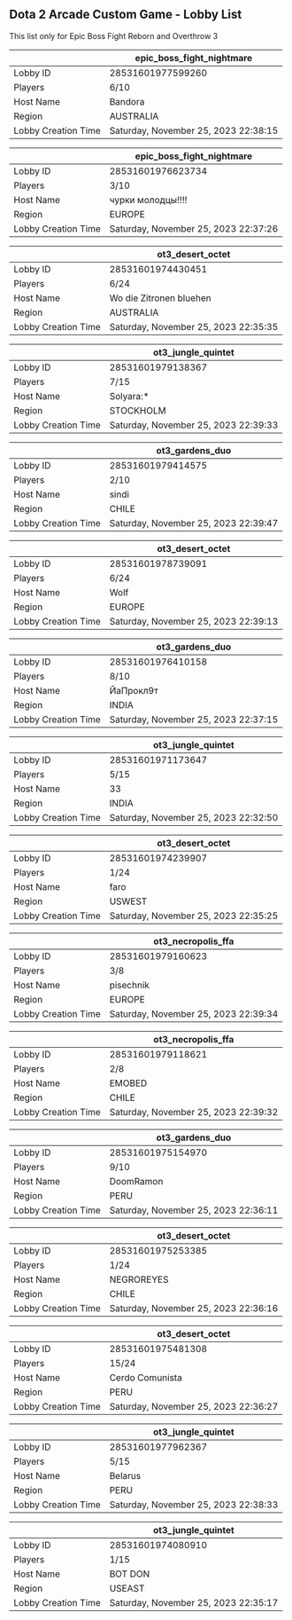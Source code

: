 ## Dota 2 Arcade Custom Game - Lobby List

This list only for Epic Boss Fight Reborn and Overthrow 3

|  | epic_boss_fight_nightmare |
| ------ | ------ |
| Lobby ID | 28531601977599260 |
| Players | 6/10 |
| Host Name | Bandora |
| Region | AUSTRALIA |
| Lobby Creation Time | Saturday, November 25, 2023 22:38:15 |


|  | epic_boss_fight_nightmare |
| ------ | ------ |
| Lobby ID | 28531601976623734 |
| Players | 3/10 |
| Host Name | чурки молодцы!!!! |
| Region | EUROPE |
| Lobby Creation Time | Saturday, November 25, 2023 22:37:26 |


|  | ot3_desert_octet |
| ------ | ------ |
| Lobby ID | 28531601974430451 |
| Players | 6/24 |
| Host Name | Wo die Zitronen bluehen |
| Region | AUSTRALIA |
| Lobby Creation Time | Saturday, November 25, 2023 22:35:35 |


|  | ot3_jungle_quintet |
| ------ | ------ |
| Lobby ID | 28531601979138367 |
| Players | 7/15 |
| Host Name | Solyara:* |
| Region | STOCKHOLM |
| Lobby Creation Time | Saturday, November 25, 2023 22:39:33 |


|  | ot3_gardens_duo |
| ------ | ------ |
| Lobby ID | 28531601979414575 |
| Players | 2/10 |
| Host Name | sindi |
| Region | CHILE |
| Lobby Creation Time | Saturday, November 25, 2023 22:39:47 |


|  | ot3_desert_octet |
| ------ | ------ |
| Lobby ID | 28531601978739091 |
| Players | 6/24 |
| Host Name | Wolf |
| Region | EUROPE |
| Lobby Creation Time | Saturday, November 25, 2023 22:39:13 |


|  | ot3_gardens_duo |
| ------ | ------ |
| Lobby ID | 28531601976410158 |
| Players | 8/10 |
| Host Name | ЙаПрокл9т |
| Region | INDIA |
| Lobby Creation Time | Saturday, November 25, 2023 22:37:15 |


|  | ot3_jungle_quintet |
| ------ | ------ |
| Lobby ID | 28531601971173647 |
| Players | 5/15 |
| Host Name | 33 |
| Region | INDIA |
| Lobby Creation Time | Saturday, November 25, 2023 22:32:50 |


|  | ot3_desert_octet |
| ------ | ------ |
| Lobby ID | 28531601974239907 |
| Players | 1/24 |
| Host Name | faro |
| Region | USWEST |
| Lobby Creation Time | Saturday, November 25, 2023 22:35:25 |


|  | ot3_necropolis_ffa |
| ------ | ------ |
| Lobby ID | 28531601979160623 |
| Players | 3/8 |
| Host Name | pisechnik |
| Region | EUROPE |
| Lobby Creation Time | Saturday, November 25, 2023 22:39:34 |


|  | ot3_necropolis_ffa |
| ------ | ------ |
| Lobby ID | 28531601979118621 |
| Players | 2/8 |
| Host Name | EMOBED |
| Region | CHILE |
| Lobby Creation Time | Saturday, November 25, 2023 22:39:32 |


|  | ot3_gardens_duo |
| ------ | ------ |
| Lobby ID | 28531601975154970 |
| Players | 9/10 |
| Host Name | DoomRamon |
| Region | PERU |
| Lobby Creation Time | Saturday, November 25, 2023 22:36:11 |


|  | ot3_desert_octet |
| ------ | ------ |
| Lobby ID | 28531601975253385 |
| Players | 1/24 |
| Host Name | NEGROREYES |
| Region | CHILE |
| Lobby Creation Time | Saturday, November 25, 2023 22:36:16 |


|  | ot3_desert_octet |
| ------ | ------ |
| Lobby ID | 28531601975481308 |
| Players | 15/24 |
| Host Name | Cerdo Comunista |
| Region | PERU |
| Lobby Creation Time | Saturday, November 25, 2023 22:36:27 |


|  | ot3_jungle_quintet |
| ------ | ------ |
| Lobby ID | 28531601977962367 |
| Players | 5/15 |
| Host Name | Belarus |
| Region | PERU |
| Lobby Creation Time | Saturday, November 25, 2023 22:38:33 |


|  | ot3_jungle_quintet |
| ------ | ------ |
| Lobby ID | 28531601974080910 |
| Players | 1/15 |
| Host Name | BOT DON |
| Region | USEAST |
| Lobby Creation Time | Saturday, November 25, 2023 22:35:17 |


